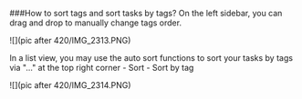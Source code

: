 ###How to sort tags and sort tasks by tags?
On the left sidebar, you can drag and drop to manually change tags order.

![](pic after 420/IMG_2313.PNG)

In a list view, you may use the auto sort functions to sort your tasks by tags via "..." at the top right corner - Sort - Sort by tag

![](pic after 420/IMG_2314.PNG)